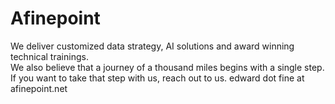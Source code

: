 # Afinepoint

We deliver customized data strategy, AI solutions and award winning technical trainings.  
We also believe that a journey of a thousand miles begins with a single step.  
If you want to take that step with us, reach out to us. 
edward dot fine at afinepoint.net
